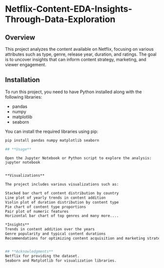 # Netflix-Content-EDA-Insights-Through-Data-Exploration

## Overview
This project analyzes the content available on Netflix, focusing on various attributes such as type, genre, release year, duration, and ratings. The goal is to uncover insights that can inform content strategy, marketing, and viewer engagement.


## Installation
To run this project, you need to have Python installed along with the following libraries:
- pandas
- numpy
- matplotlib
- seaborn

You can install the required libraries using pip:

```bash
pip install pandas numpy matplotlib seaborn

## **Usage**

Open the Jupyter Notebook or Python script to explore the analysis:
jupyter notebook


**Visualizations**

The project includes various visualizations such as:

Stacked bar chart of content distribution by country
Line plot of yearly trends in content addition
Violin plot of duration distribution by content type
Pie chart of content type proportions
Pair plot of numeric features
Horizontal bar chart of top genres and many more....

*Insights**
Trends in content addition over the years
Genre popularity and typical content durations
Recommendations for optimizing content acquisition and marketing strategies


## **Acknowledgments**
Netflix for providing the dataset.
Seaborn and Matplotlib for visualization libraries.

